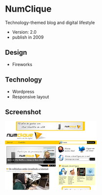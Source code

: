 # NumClique
Technology-themed blog and digital lifestyle
* Version: 2.0
* publish in 2009

## Design
* Fireworks

## Technology
* Wordpress
* Responsive layout

## Screenshot

![Screenshot blog](https://github.com/JoaresMiranda/2009-numclique/blob/master/screenshot.png)